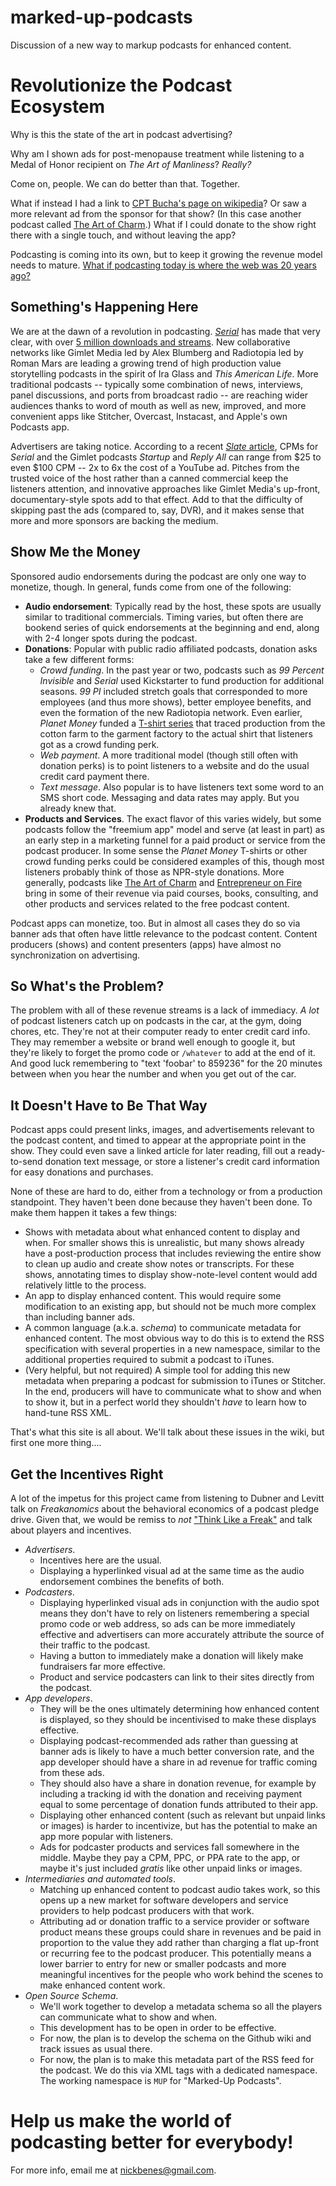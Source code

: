 # marked-up-podcasts
Discussion of a new way to markup podcasts for enhanced content.

Revolutionize the Podcast Ecosystem
===================================

Why is this the state of the art in podcast advertising?

Why am I shown ads for post-menopause treatment while listening to a Medal of Honor recipient on *The Art of Manliness*? *Really?*

Come on, people. We can do better than that. Together.

What if instead I had a link to [CPT Bucha's page on wikipedia](http://en.wikipedia.org/wiki/Paul_Bucha)? Or saw a more relevant ad from the sponsor for that show? (In this case another podcast called [The Art of Charm](http://artofcharmpodcast.com).) What if I could donate to the show right there with a single touch, and without leaving the app?

Podcasting is coming into its own, but to keep it growing the revenue model needs to mature. [What if podcasting today is where the web was 20 years ago?](http://www.internethistorypodcast.com/2014/10/the-webs-first-banner-ads/)

Something's Happening Here
--------------------------
We are at the dawn of a revolution in podcasting. [*Serial*](http://serialpodcast.org/) has made that very clear, with over [5 million downloads and streams](http://www.theguardian.com/technology/2014/nov/18/serial-podcast-itunes-apple-downloads-streams). New collaborative networks like Gimlet Media led by Alex Blumberg and Radiotopia led by Roman Mars are leading a growing trend of high production value storytelling podcasts in the spirit of Ira Glass and *This American Life*. More traditional podcasts -- typically some combination of news, interviews, panel discussions, and ports from broadcast radio -- are reaching wider audiences thanks to word of mouth as well as new, improved, and more convenient apps like Stitcher, Overcast, Instacast, and Apple's own Podcasts app.

Advertisers are taking notice. According to a recent [*Slate* article](http://www.slate.com/articles/business/ten_years_in_your_ears/2014/12/podcast_advertising_how_serial_and_other_shows_benefit_from_their_rambling.2.html), CPMs for *Serial* and the Gimlet podcasts *Startup* and *Reply All* can range from $25 to even $100 CPM -- 2x to 6x the cost of a YouTube ad. Pitches from the trusted voice of the host rather than a canned commercial keep the listeners attention, and innovative approaches like Gimlet Media's up-front, documentary-style spots add to that effect. Add to that the difficulty of skipping past the ads (compared to, say, DVR), and it makes sense that more and more sponsors are backing the medium.

Show Me the Money
-----------------
Sponsored audio endorsements during the podcast are only one way to monetize, though. In general, funds come from one of the following:
- **Audio endorsement**: Typically read by the host, these spots are usually similar to traditional commercials. Timing varies, but often there are bookend series of quick endorsements at the beginning and end, along with 2-4 longer spots during the podcast.
- **Donations**: Popular with public radio affiliated podcasts, donation asks take a few different forms:
  - *Crowd funding*. In the past year or two, podcasts such as *99 Percent Invisible* and *Serial* used Kickstarter to fund production for additional seasons. *99 PI* included stretch goals that corresponded to more employees (and thus more shows), better employee benefits, and even the formation of the new Radiotopia network. Even earlier, *Planet Money* funded a [T-shirt series](http://apps.npr.org/tshirt/#/title) that traced production from the cotton farm to the garment factory to the actual shirt that listeners got as a crowd funding perk.
  - *Web payment*. A more traditional model (though still often with donation perks) is to point listeners to a website and do the usual credit card payment there.
  - *Text message*. Also popular is to have listeners text some word to an SMS short code. Messaging and data rates may apply. But you already knew that.
- **Products and Services**. The exact flavor of this varies widely, but some podcasts follow the "freemium app" model and serve (at least in part) as an early step in a marketing funnel for a paid product or service from the podcast producer. In some sense the *Planet Money* T-shirts or other crowd funding perks could be considered examples of this, though most listeners probably think of those as NPR-style donations. More generally, podcasts like [The Art of Charm](http://artofcharmpodcast.com) and [Entrepreneur on Fire](http://www.entrepreneuronfire.com/) bring in some of their revenue via paid courses, books, consulting, and other products and services related to the free podcast content.

Podcast apps can monetize, too. But in almost all cases they do so via banner ads that often have little relevance to the podcast content. Content producers (shows) and content presenters (apps) have almost no synchronization on advertising.

So What's the Problem?
----------------------
The problem with all of these revenue streams is a lack of immediacy. *A lot* of podcast listeners catch up on podcasts in the car, at the gym, doing chores, etc. They're not at their computer ready to enter credit card info. They may remember a website or brand well enough to google it, but they're likely to forget the promo code or `/whatever` to add at the end of it. And good luck remembering to "text 'foobar' to 859236" for the 20 minutes between when you hear the number and when you get out of the car.

It Doesn't Have to Be That Way
------------------------------
Podcast apps could present links, images, and advertisements relevant to the podcast content, and timed to appear at the appropriate point in the show. They could even save a linked article for later reading, fill out a ready-to-send donation text message, or store a listener's credit card information for easy donations and purchases.

None of these are hard to do, either from a technology or from a production standpoint. They haven't been done because they haven't been done. To make them happen it takes a few things:
- Shows with metadata about what enhanced content to display and when. For smaller shows this is unrealistic, but many shows already have a post-production process that includes reviewing the entire show to clean up audio and create show notes or transcripts. For these shows, annotating times to display show-note-level content would add relatively little to the process.
- An app to display enhanced content. This would require some modification to an existing app, but should not be much more complex than including banner ads.
- A common language (a.k.a. *schema*) to communicate metadata for enhanced content. The most obvious way to do this is to extend the RSS specification with several properties in a new namespace, similar to the additional properties required to submit a podcast to iTunes.
- (Very helpful, but not required) A simple tool for adding this new metadata when preparing a podcast for submission to iTunes or Stitcher. In the end, producers will have to communicate what to show and when to show it, but in a perfect world they shouldn't _have_ to learn how to hand-tune RSS XML.

That's what this site is all about. We'll talk about these issues in the wiki, but first one more thing....

Get the Incentives Right
------------------------
A lot of the impetus for this project came from listening to Dubner and Levitt talk on *Freakanomics* about the behavioral economics of a podcast pledge drive. Given that, we would be remiss to _not_ ["Think Like a Freak"]() and talk about players and incentives.
- *Advertisers*. 
  - Incentives here are the usual. 
  - Displaying a hyperlinked visual ad at the same time as the audio endorsement combines the benefits of both.
- *Podcasters*. 
  - Displaying hyperlinked visual ads in conjunction with the audio spot means they don't have to rely on listeners remembering a special promo code or web address, so ads can be more immediately effective and advertisers can more accurately attribute the source of their traffic to the podcast. 
  - Having a button to immediately make a donation will likely make fundraisers far more effective. 
  - Product and service podcasters can link to their sites directly from the podcast.
- *App developers*. 
  - They will be the ones ultimately determining how enhanced content is displayed, so they should be incentivised to make these displays effective. 
  - Displaying podcast-recommended ads rather than guessing at banner ads is likely to have a much better conversion rate, and the app developer should have a share in ad revenue for traffic coming from these ads. 
  - They should also have a share in donation revenue, for example by including a tracking id with the donation and receiving payment equal to some percentage of donation funds attributed to their app. 
  - Displaying other enhanced content (such as relevant but unpaid links or images) is harder to incentivize, but has the potential to make an app more popular with listeners. 
  - Ads for podcaster products and services fall somewhere in the middle. Maybe they pay a CPM, PPC, or PPA rate to the app, or maybe it's just included _gratis_ like other unpaid links or images.
- *Intermediaries and automated tools*.
  - Matching up enhanced content to podcast audio takes work, so this opens up a new market for software developers and service providers to help podcast producers with that work.
  - Attributing ad or donation traffic to a service provider or software product means these groups could share in revenues and be paid in proportion to the value they add rather than charging a flat up-front or recurring fee to the podcast producer. This potentially means a lower barrier to entry for new or smaller podcasts and more meaningful incentives for the people who work behind the scenes to make enhanced content work.
- *Open Source Schema*.
  - We'll work together to develop a metadata schema so all the players can communicate what to show and when.
  - This development has to be open in order to be effective.
  - For now, the plan is to develop the schema on the Github wiki and track issues as usual there.
  - For now, the plan is to make this metadata part of the RSS feed for the podcast. We do this via XML tags with a dedicated namespace. The working namespace is `MUP` for "Marked-Up Podcasts".

Help us make the world of podcasting better for everybody!
==========================================================
For more info, email me at nickbenes@gmail.com.
